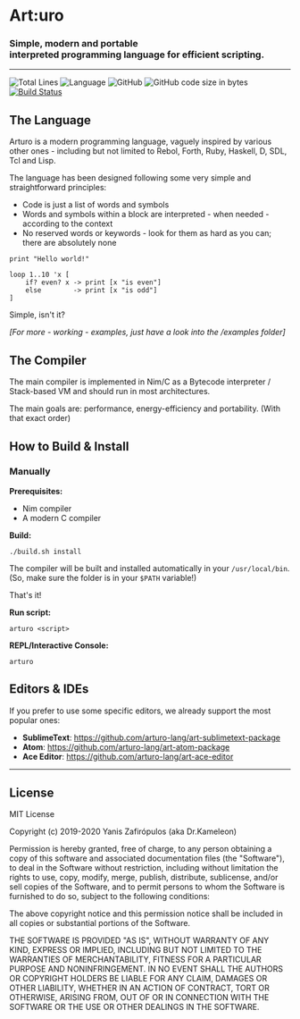 <h1>Art:uro</h1>

### Simple, modern and portable<br>interpreted programming language for efficient scripting.

---

![Total Lines](https://img.shields.io/tokei/lines/github/arturo-lang/arturo?color=purple&style=flat-square) ![Language](https://img.shields.io/badge/Language-Nim-yellow.svg?style=flat-square) ![GitHub](https://img.shields.io/github/license/arturo-lang/arturo?style=flat-square) ![GitHub code size in bytes](https://img.shields.io/github/languages/code-size/arturo-lang/arturo?style=flat-square) [![Build Status](https://img.shields.io/travis/com/arturo-lang/arturo/master?style=flat-square)](https://travis-ci.com/arturo-lang/arturo)

The Language
------------------------------

Arturo is a modern programming language, vaguely inspired by various other ones - including but not limited to Rebol, Forth, Ruby, Haskell, D, SDL, Tcl and Lisp.

The language has been designed following some very simple and straightforward principles:

- Code is just a list of words and symbols
- Words and symbols within a block are interpreted - when needed - according to the context
- No reserved words or keywords - look for them as hard as you can; there are absolutely none

```
print "Hello world!"

loop 1..10 'x [
    if? even? x -> print [x "is even"]
    else        -> print [x "is odd"]
]
```

Simple, isn't it?

*[For more - working - examples, just have a look into the /examples folder]*

The Compiler
------------------------------

The main compiler is implemented in Nim/C as a Bytecode interpreter / Stack-based VM and should run in most architectures.

The main goals are: performance, energy-efficiency and portability. (With that exact order)

How to Build & Install
------------------------------

### Manually

**Prerequisites:**

- Nim compiler
- A modern C compiler

**Build:**

    ./build.sh install

The compiler will be built and installed automatically in your `/usr/local/bin`. (So, make sure the folder is in your `$PATH` variable!)

That's it!

**Run script:**

    arturo <script>

**REPL/Interactive Console:**

    arturo

Editors & IDEs
------------------------------

If you prefer to use some specific editors, we already support the most popular ones:

- **SublimeText**: https://github.com/arturo-lang/art-sublimetext-package
- **Atom**: https://github.com/arturo-lang/art-atom-package
- **Ace Editor**: https://github.com/arturo-lang/art-ace-editor

---

License
------------------------------

MIT License

Copyright (c) 2019-2020 Yanis Zafirópulos (aka Dr.Kameleon)

Permission is hereby granted, free of charge, to any person obtaining a copy
of this software and associated documentation files (the "Software"), to deal
in the Software without restriction, including without limitation the rights
to use, copy, modify, merge, publish, distribute, sublicense, and/or sell
copies of the Software, and to permit persons to whom the Software is
furnished to do so, subject to the following conditions:

The above copyright notice and this permission notice shall be included in all
copies or substantial portions of the Software.

THE SOFTWARE IS PROVIDED "AS IS", WITHOUT WARRANTY OF ANY KIND, EXPRESS OR
IMPLIED, INCLUDING BUT NOT LIMITED TO THE WARRANTIES OF MERCHANTABILITY,
FITNESS FOR A PARTICULAR PURPOSE AND NONINFRINGEMENT. IN NO EVENT SHALL THE
AUTHORS OR COPYRIGHT HOLDERS BE LIABLE FOR ANY CLAIM, DAMAGES OR OTHER
LIABILITY, WHETHER IN AN ACTION OF CONTRACT, TORT OR OTHERWISE, ARISING FROM,
OUT OF OR IN CONNECTION WITH THE SOFTWARE OR THE USE OR OTHER DEALINGS IN THE
SOFTWARE.
